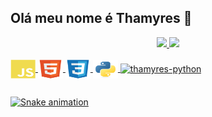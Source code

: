 ## Olá meu nome é Thamyres 👋
<div align="center">
  <a href="https://github.com/thamyresr">
  <img height="180em" src="https://github-readme-stats.vercel.app/api?username=thamyresr&show_icons=true&theme=dracula&include_all_commits=true&count_private=true"/>
  <img height="180em" src="https://github-readme-stats.vercel.app/api/top-langs/?username=thamyresr&layout=compact&langs_count=7&theme=dracula"/>
</div>
<div style="display: inline_block"><br>
  <img align="center" alt="thamyres-js" height="30" width="40" src="https://raw.githubusercontent.com/devicons/devicon/master/icons/javascript/javascript-plain.svg">
  <img align="center" alt="thamyres-html" height="30" width="40" src="https://raw.githubusercontent.com/devicons/devicon/master/icons/html5/html5-original.svg">
  <img align="center" alt="thamyres-css" height="30" width="40" src="https://raw.githubusercontent.com/devicons/devicon/master/icons/css3/css3-original.svg">
  <img align="center" alt="thamyres-python" height="30" width="40" src="https://raw.githubusercontent.com/devicons/devicon/master/icons/python/python-original.svg">
  <img align="center" alt="thamyres-python" height="30" width="40" src="https://cdn.jsdelivr.net/gh/devicons/devicon/icons/vuejs/vuejs-original-wordmark.svg">

</div>

  ##
  
<div>

  ![Snake animation](https://github.com/thamyresr/thamyresr/blob/output/github-contribution-grid-snake.svg)
  
</div>
